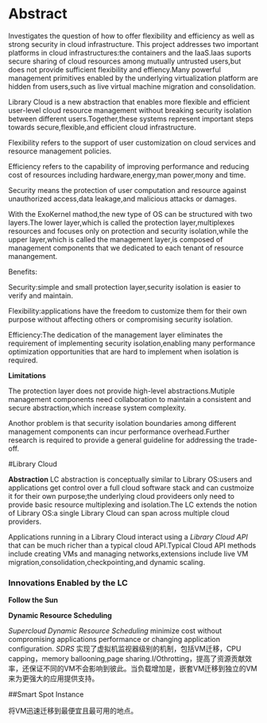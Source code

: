 # Abstract

Investigates the question of how to offer flexibility and efficiency as well as strong security in cloud infrastructure. This project addresses two important platforms in cloud infrastructures:the containers and the IaaS.Iaas suports secure sharing of cloud resources among mutually untrusted users,but does not provide sufficient flexibility and effiency.Many powerful management primitives enabled by the underlying virtualization platform are hidden from users,such as live virtual machine migration and consolidation.

Library Cloud is a new abstraction that enables more flexible and efficient user-level cloud resource management without breaking security isolation between different users.Together,these systems represent important steps towards secure,flexible,and efficient cloud infrastructure.

Flexibility refers to the support of user customization on cloud services and resource management policies.

Efficiency refers to the capability of improving performance and reducing cost of resources including hardware,energy,man power,mony and time.

Security means the protection of user computation and resource against unauthorized access,data leakage,and malicious attacks or damages.

With  the ExoKernel mathod,the new type of OS can be structured with two layers.The lower layer,which is called the protection layer,multiplexes resources and focuses only on protection and security isolation,while the upper layer,which is called the management layer,is composed of management components that we dedicated to each tenant of resource manangement.

Benefits:

Security:simple and small protection layer,security isolation is easier to verify and maintain.

Flexibility:applications have the freedom to customize them for their own purpose without affecting others or compromising security isolation.

Efficiency:The dedication of the management layer eliminates the requirement of implementing security isolation,enabling many performance optimization opportunities that are hard to implement when isolation is required.

**Limitations**

The protection layer does not provide high-level abstractions.Mutiple management components need collaboration to maintain a consistent and secure abstraction,which increase system complexity.

Anothor problem is that security isolation boundaries among different management components can incur performance overhead.Further research is required to provide a general guideline for addressing the trade-off.

#Library Cloud

**Abstraction**
LC abstraction is conceptually similar to Library OS:users and applications get control over a full cloud software stack and can custmoize it for their own purpose;the underlying cloud provideers only need to provide basic resource multiplexing and isolation.The LC extends the notion of Library OS:a single Library Cloud can span across multiple cloud providers.

Applications running in a Library Cloud interact using a _Library Cloud API_ that can be much richer than a typical cloud API.Typical Cloud API methods include creating VMs and managing networks,extensions include live VM migration,consolidation,checkpointing,and dynamic scaling.
### Innovations Enabled by the LC
**Follow the Sun**

**Dynamic Resource Scheduling**

_Supercloud Dynamic Resource Scheduling_ minimize cost without compromising applications performance or changing application configuration.
_SDRS_ 
实现了虚拟机监视器级别的机制，包括VM迁移，CPU capping，memory ballooning,page sharing.I/Othrotting，提高了资源贡献效率，还保证不同的VM不会影响到彼此。当负载增加是，嵌套VM迁移到独立的VM来为更强大的应用提供支持。

##Smart Spot Instance

将VM迅速迁移到最便宜且最可用的地点。
